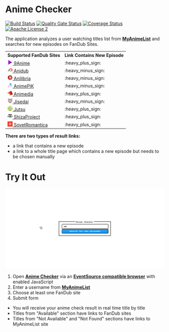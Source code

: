 # Anime Checker

[![Build Status](https://travis-ci.com/nasirov/anime-checker.svg?branch=master)](https://travis-ci.com/nasirov/anime-checker)
[![Quality Gate Status](https://sonarcloud.io/api/project_badges/measure?project=nasirov_anime-checker&metric=alert_status)](https://sonarcloud.io/dashboard?id=nasirov_anime-checker)
[![Coverage Status](https://coveralls.io/repos/github/nasirov/anime-checker/badge.svg?branch=master)](https://coveralls.io/github/nasirov/anime-checker?branch=master)
[![Apache License 2](https://img.shields.io/badge/license-ASF2-blue.svg)](https://www.apache.org/licenses/LICENSE-2.0.txt)

The application analyzes a user watching titles list from **[MyAnimeList](https://myanimelist.net/)** and searches for new episodes on FanDub Sites.

<table>
  <tbody>
  <tr>
    <th>Supported FanDub Sites</th>
    <th>Link Contains New Episode</th>
  </tr>
  <tr>
    <td><a href="https://www13.9anime.to/"><img src="/images/favicons/9anime.png" alt="9anime"> 9Anime</a></td>
    <td>:heavy_plus_sign:</td>
  </tr>
  <tr>
    <td><a href="https://anime.anidub.life/"><img src="/images/favicons/anidub.png" alt="anidub"> Anidub</a></td>
    <td>:heavy_minus_sign:</td>
  </tr>
  <tr>
    <td><a href="https://www.anilibria.tv/"><img src="/images/favicons/anilibria.png" alt="anilibria"> Anilibria</a></td>
    <td>:heavy_minus_sign:</td>
  </tr>
  <tr>
    <td><a href="https://animepik.org/"><img src="/images/favicons/animepik.png" alt="animepik"> AnimePiK</a></td>
    <td>:heavy_minus_sign:</td>
  </tr>
  <tr>
    <td><a href="https://online.animedia.tv"><img src="/images/favicons/animedia.png" alt="animedia"> Animedia</a></td>
    <td>:heavy_plus_sign:</td>
  </tr>
  <tr>
    <td><a href="https://jisedai.tv/"><img src="/images/favicons/jisedai.png" alt="Jisedai"> Jisedai</a></td>
    <td>:heavy_minus_sign:</td>
  </tr>
  <tr>
    <td><a href="https://jut.su/"><img src="/images/favicons/jutsu.png" alt="jutsu"> Jutsu</a></td>
    <td>:heavy_plus_sign:</td>
  </tr>
  <tr>
    <td><a href="http://shiza-project.com/"><img src="/images/favicons/shizaProject.png" alt="shizaProject"> ShizaProject</a></td>
    <td>:heavy_plus_sign:</td>
  </tr>
  <tr>
    <td><a href="https://sovetromantica.com/"><img src="/images/favicons/sovetRomantica.png" alt="sovetRomantica"> SovetRomantica</a></td>
    <td>:heavy_plus_sign:</td>
  </tr>
  </tbody>
</table>

**There are two types of result links:**

- a link that contains a new episode
- a link to a whole title page which contains a new episode but needs to be chosen manually

# Try It Out

![Flow](/images/flow.gif)

1. Open **[Anime Checker](https://anime-checker.herokuapp.com/)** via an **[EventSource compatible browser](https://developer.mozilla.org/en-US/docs/Web/API/EventSource#Browser_compatibility)**  with enabled JavaScript
2. Enter a username from **[MyAnimeList](https://myanimelist.net/)**
3. Choose at least one FanDub site
4. Submit form

- You will receive your anime check result in real time title by title
- Titles from "Available" section have links to FanDub sites
- Titles from "Not Available" and "Not Found" sections have links to MyAnimeList site